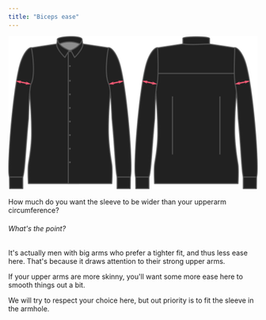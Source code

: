 ```yaml
---
title: "Biceps ease"
---
```


![Biceps ease](./bicepsease.svg)

How much do you want the sleeve to be wider than your upperarm circumference?

<Note>

###### What's the point?

It's actually men with big arms who prefer a tighter fit, and thus less ease here. That's because it draws attention to their strong upper arms.

If your upper arms are more skinny, you'll want some more ease here to smooth things out a bit.

</Note>

<Warning>

We will try to respect your choice here, but out priority is to fit the sleeve in the armhole.

</Warning>




